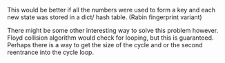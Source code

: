 This would be better if all the numbers were used to form a key
and each new state was stored in a dict/ hash table. (Rabin fingerprint variant)

There might be some other interesting way to solve this problem
however. Floyd collision algorithm would check for looping, but this
is guaranteed. Perhaps there is a way to get the size of the cycle
and or the second reentrance into the cycle loop.